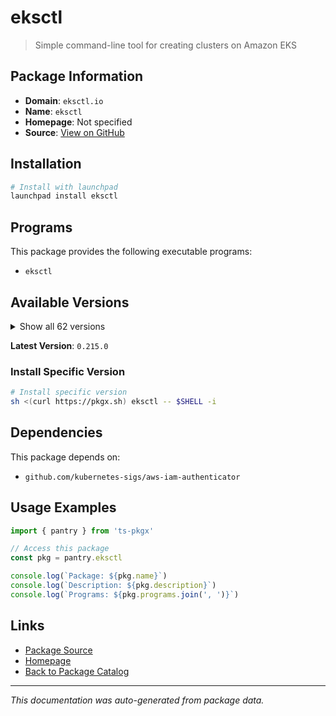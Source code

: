 # eksctl

> Simple command-line tool for creating clusters on Amazon EKS

## Package Information

- **Domain**: `eksctl.io`
- **Name**: `eksctl`
- **Homepage**: Not specified
- **Source**: [View on GitHub](https://github.com/pkgxdev/pantry/tree/main/projects/eksctl.io/package.yml)

## Installation

```bash
# Install with launchpad
launchpad install eksctl
```

## Programs

This package provides the following executable programs:

- `eksctl`

## Available Versions

<details>
<summary>Show all 62 versions</summary>

- `0.215.0`, `0.214.0`, `0.213.0`, `0.212.0`, `0.211.0`
- `0.210.0`, `0.209.0`, `0.208.0`, `0.207.0`, `0.206.0`
- `0.205.0`, `0.204.0`, `0.203.0`, `0.202.0`, `0.201.0`
- `0.200.0`, `0.199.0`, `0.198.0`, `0.197.0`, `0.196.0`
- `0.195.0`, `0.194.0`, `0.193.0`, `0.192.0`, `0.191.0`
- `0.190.0`, `0.189.0`, `0.188.0`, `0.187.0`, `0.186.0`
- `0.185.0`, `0.184.0`, `0.183.0`, `0.182.0`, `0.181.0`
- `0.180.0`, `0.179.0`, `0.178.0`, `0.177.0`, `0.176.0`
- `0.175.0`, `0.174.0`, `0.173.0`, `0.172.0`, `0.171.0`
- `0.170.0`, `0.169.0`, `0.168.0`, `0.167.0`, `0.166.0`
- `0.165.0`, `0.164.0`, `0.163.0`, `0.162.0`, `0.161.0`
- `0.160.0`, `0.159.0`, `0.158.0`, `0.157.0`, `0.156.0`
- `0.155.0`, `0.154.0`

</details>

**Latest Version**: `0.215.0`

### Install Specific Version

```bash
# Install specific version
sh <(curl https://pkgx.sh) eksctl -- $SHELL -i
```

## Dependencies

This package depends on:

- `github.com/kubernetes-sigs/aws-iam-authenticator`

## Usage Examples

```typescript
import { pantry } from 'ts-pkgx'

// Access this package
const pkg = pantry.eksctl

console.log(`Package: ${pkg.name}`)
console.log(`Description: ${pkg.description}`)
console.log(`Programs: ${pkg.programs.join(', ')}`)
```

## Links

- [Package Source](https://github.com/pkgxdev/pantry/tree/main/projects/eksctl.io/package.yml)
- [Homepage](#)
- [Back to Package Catalog](../../package-catalog.md)

---

*This documentation was auto-generated from package data.*
